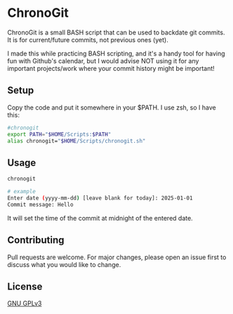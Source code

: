 # ChronoGit

ChronoGit is a small BASH script that can be used to backdate git commits. It is for current/future commits, not previous ones (yet).

I made this while practicing BASH scripting, and it's a handy tool for having fun with Github's calendar, but I would advise NOT using it for any important projects/work where your commit history might be important!

## Setup

Copy the code and put it somewhere in your $PATH. I use zsh, so I have this:

```zsh
#chronogit
export PATH="$HOME/Scripts:$PATH"
alias chronogit="$HOME/Scripts/chronogit.sh"
```

## Usage

```bash
chronogit
```

```bash
# example
Enter date (yyyy-mm-dd) [leave blank for today]: 2025-01-01
Commit message: Hello
```

It will set the time of the commit at midnight of the entered date.

## Contributing

Pull requests are welcome. For major changes, please open an issue first
to discuss what you would like to change.

## License

[GNU GPLv3](https://www.gnu.org/licenses/gpl-3.0.html#license-text)
